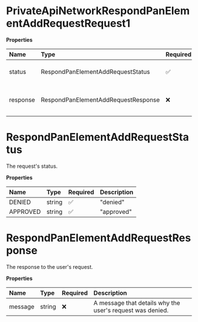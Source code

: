# PrivateApiNetworkRespondPanElementAddRequestRequest1

**Properties**

| Name     | Type                                | Required | Description                         |
| :------- | :---------------------------------- | :------- | :---------------------------------- |
| status   | RespondPanElementAddRequestStatus   | ✅       | The request's status.               |
| response | RespondPanElementAddRequestResponse | ❌       | The response to the user's request. |

# RespondPanElementAddRequestStatus

The request's status.

**Properties**

| Name     | Type   | Required | Description |
| :------- | :----- | :------- | :---------- |
| DENIED   | string | ✅       | "denied"    |
| APPROVED | string | ✅       | "approved"  |

# RespondPanElementAddRequestResponse

The response to the user's request.

**Properties**

| Name    | Type   | Required | Description                                               |
| :------ | :----- | :------- | :-------------------------------------------------------- |
| message | string | ❌       | A message that details why the user's request was denied. |

<!-- This file was generated by liblab | https://liblab.com/ -->
